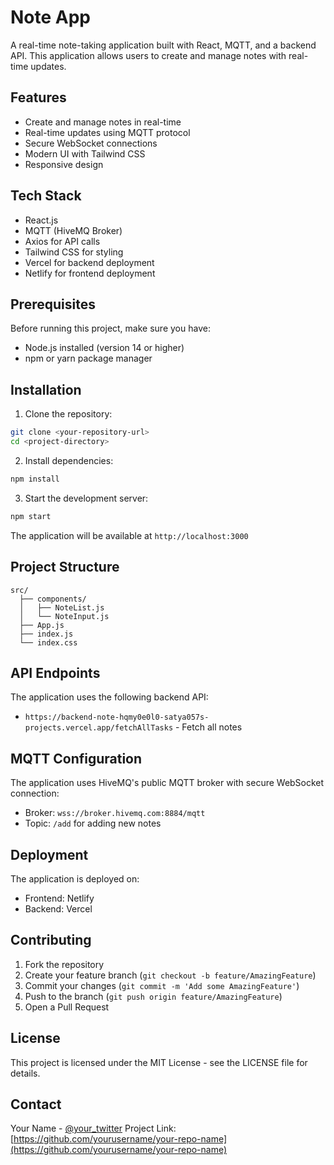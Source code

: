 # Note App

A real-time note-taking application built with React, MQTT, and a backend API. This application allows users to create and manage notes with real-time updates.

## Features

- Create and manage notes in real-time
- Real-time updates using MQTT protocol
- Secure WebSocket connections
- Modern UI with Tailwind CSS
- Responsive design

## Tech Stack

- React.js
- MQTT (HiveMQ Broker)
- Axios for API calls
- Tailwind CSS for styling
- Vercel for backend deployment
- Netlify for frontend deployment

## Prerequisites

Before running this project, make sure you have:

- Node.js installed (version 14 or higher)
- npm or yarn package manager

## Installation

1. Clone the repository:
```bash
git clone <your-repository-url>
cd <project-directory>
```

2. Install dependencies:
```bash
npm install
```

3. Start the development server:
```bash
npm start
```

The application will be available at `http://localhost:3000`

## Project Structure

```
src/
  ├── components/
  │   ├── NoteList.js
  │   └── NoteInput.js
  ├── App.js
  ├── index.js
  └── index.css
```

## API Endpoints

The application uses the following backend API:
- `https://backend-note-hqmy0e0l0-satya057s-projects.vercel.app/fetchAllTasks` - Fetch all notes

## MQTT Configuration

The application uses HiveMQ's public MQTT broker with secure WebSocket connection:
- Broker: `wss://broker.hivemq.com:8884/mqtt`
- Topic: `/add` for adding new notes

## Deployment

The application is deployed on:
- Frontend: Netlify
- Backend: Vercel

## Contributing

1. Fork the repository
2. Create your feature branch (`git checkout -b feature/AmazingFeature`)
3. Commit your changes (`git commit -m 'Add some AmazingFeature'`)
4. Push to the branch (`git push origin feature/AmazingFeature`)
5. Open a Pull Request

## License

This project is licensed under the MIT License - see the LICENSE file for details.

## Contact

Your Name - [@your_twitter](https://twitter.com/your_twitter)
Project Link: [https://github.com/yourusername/your-repo-name](https://github.com/yourusername/your-repo-name) 